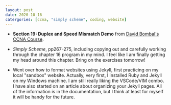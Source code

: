 ```yaml
---
layout: post
date: 2020-10-16
catergories: [ccna, "simply scheme", coding, website]
---
```


- **Section 19: Duplex and Speed Mismatch Demo** from [David Bombal's CCNA
  Course](https://www.udemy.com/course/complete-networking-fundamentals-course-ccna-start).

- *Simply Scheme*, pp267-275, including copying out and carefully
  working through the chapter 16 program in my mind. I feel like I am
  finally getting my head around this chapter. Bring on the exercises
  tomorrow!

- Went over how to format websites using Jekyll, first practicing on my
  local "sandbox" website. Actually, very first, I installed Ruby and
  Jekyll on my Windows machine. I am still really liking the VSCode/VIM
  combo. I have also started on an article about organizing your Jekyll
  pages. All of the information is in the documentation, but I think at
  least for myself it will be handy for the future.